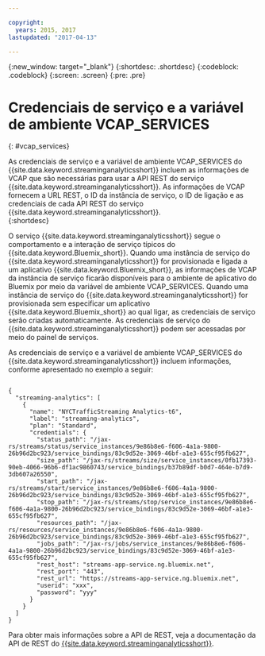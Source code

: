 ```yaml
---

copyright:
  years: 2015, 2017
lastupdated: "2017-04-13"

---
```


<!-- Attribute definitions -->
{:new_window: target="_blank"}
{:shortdesc: .shortdesc}
{:codeblock: .codeblock}
{:screen: .screen}
{:pre: .pre}

# Credenciais de serviço e a variável de ambiente VCAP_SERVICES
{: #vcap_services}

As credenciais de serviço e a variável de ambiente VCAP_SERVICES do {{site.data.keyword.streaminganalyticsshort}} incluem as informações de VCAP que são
necessárias para usar a API REST do serviço {{site.data.keyword.streaminganalyticsshort}}. As informações de VCAP fornecem a URL REST, o ID da instância de
serviço, o ID de ligação e as credenciais de cada API REST do serviço {{site.data.keyword.streaminganalyticsshort}}.  
{:shortdesc}


O serviço {{site.data.keyword.streaminganalyticsshort}} segue o comportamento e a interação de serviço típicos do
{{site.data.keyword.Bluemix_short}}. Quando uma instância de serviço do {{site.data.keyword.streaminganalyticsshort}} for
provisionada e ligada a um aplicativo {{site.data.keyword.Bluemix_short}}, as informações de VCAP da instância de serviço ficarão disponíveis para o ambiente de
aplicativo do Bluemix por meio da variável de ambiente VCAP_SERVICES. Quando uma instância de serviço do {{site.data.keyword.streaminganalyticsshort}} for
provisionada sem especificar um aplicativo {{site.data.keyword.Bluemix_short}} ao qual ligar, as credenciais de serviço serão criadas automaticamente. As
credenciais de serviço do {{site.data.keyword.streaminganalyticsshort}} podem ser acessadas por meio do painel de serviços.


As credenciais de serviço e a variável de ambiente VCAP_SERVICES do {{site.data.keyword.streaminganalyticsshort}} incluem informações, conforme
apresentado no exemplo a seguir:

<pre><code>
{
  "streaming-analytics": [
    {
      "name": "NYCTrafficStreaming Analytics-t6",
      "label": "streaming-analytics",
      "plan": "Standard",
      "credentials": {
        "status_path": "/jax-rs/streams/status/service_instances/9e86b8e6-f606-4a1a-9800-26b96d2bc923/service_bindings/83c9d52e-3069-46bf-a1e3-655cf95fb627",
        "size_path": "/jax-rs/streams/size/service_instances/0fb17393-90eb-4066-96b6-df1ac9860743/service_bindings/b37b89df-b0d7-464e-b7d9-3db607a26550",
        "start_path": "/jax-rs/streams/start/service_instances/9e86b8e6-f606-4a1a-9800-26b96d2bc923/service_bindings/83c9d52e-3069-46bf-a1e3-655cf95fb627",
        "stop_path": "/jax-rs/streams/stop/service_instances/9e86b8e6-f606-4a1a-9800-26b96d2bc923/service_bindings/83c9d52e-3069-46bf-a1e3-655cf95fb627",
        "resources_path": "/jax-rs/resources/service_instances/9e86b8e6-f606-4a1a-9800-26b96d2bc923/service_bindings/83c9d52e-3069-46bf-a1e3-655cf95fb627",
        "jobs_path": "/jax-rs/jobs/service_instances/9e86b8e6-f606-4a1a-9800-26b96d2bc923/service_bindings/83c9d52e-3069-46bf-a1e3-655cf95fb627",
        "rest_host": "streams-app-service.ng.bluemix.net",
        "rest_port": "443",
        "rest_url": "https://streams-app-service.ng.bluemix.net",
        "userid": "xxx",
        "password": "yyy"
      }
    }
  ]
}	  
</code></pre>

Para obter mais informações sobre a API de REST, veja a documentação da API de REST do
[{{site.data.keyword.streaminganalyticsshort}}](https://console.ng.bluemix.net/apidocs/220).
